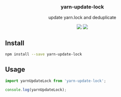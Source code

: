 <h3 align="center">
  yarn-update-lock
</h3>

<p align="center">
  update yarn.lock and deduplicate
</p>

<p align="center">
  <a href="https://npmjs.org/package/yarn-update-lock"><img src="https://img.shields.io/npm/v/yarn-update-lock.svg?style=flat-square"></a>
  <a href="https://david-dm.org/christophehurpeau/pob?path=packages/yarn-update-lock"><img src="https://david-dm.org/christophehurpeau/pob?path=packages/yarn-update-lock.svg?style=flat-square"></a>
</p>

## Install

```bash
npm install --save yarn-update-lock
```

## Usage

```js
import yarnUpdateLock from 'yarn-update-lock';

console.log(yarnUpdateLock);
```
